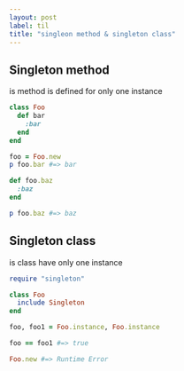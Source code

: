 ```yaml
---
layout: post
label: til
title: "singleon method & singleton class"
---
```


## Singleton method 
is method is defined for only one instance
```ruby
class Foo
  def bar
    :bar
  end
end

foo = Foo.new
p foo.bar #=> bar

def foo.baz
  :baz
end

p foo.baz #=> baz
```
## Singleton class
is class have only one instance
```ruby
require "singleton" 

class Foo
  include Singleton
end

foo, foo1 = Foo.instance, Foo.instance

foo == foo1 #=> true

Foo.new #=> Runtime Error
```


